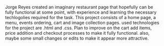 Jorge Reyes
created an imaginary restaurant page that hopefully can be fully functional at some point, with experience and learning the necessary techlogolies required for the task.
This project consists of a home page, a menu, events ordering, cart and image collection pages.
used technologies for the project are .html and .css.
Plan to improve on the cart add items, price addition and checkout processes to make it fully functional.
also, maybe some small changes or edits to make it appear more attractive.
